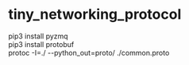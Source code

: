 # tiny_networking_protocol
pip3 install pyzmq \
pip3 install protobuf \
protoc -I=./ --python_out=proto/ ./common.proto
